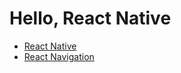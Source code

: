 # Hello, React Native

- [React Native](https://reactnative.dev/)
- [React Navigation](https://reactnavigation.org/)

